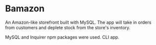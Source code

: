 # Bamazon
An Amazon-like storefront built with MySQL. The app will take in orders from customers and deplete stock from the store's inventory. 

MySQL and Inquirer npm packages were used.
CLI app.
